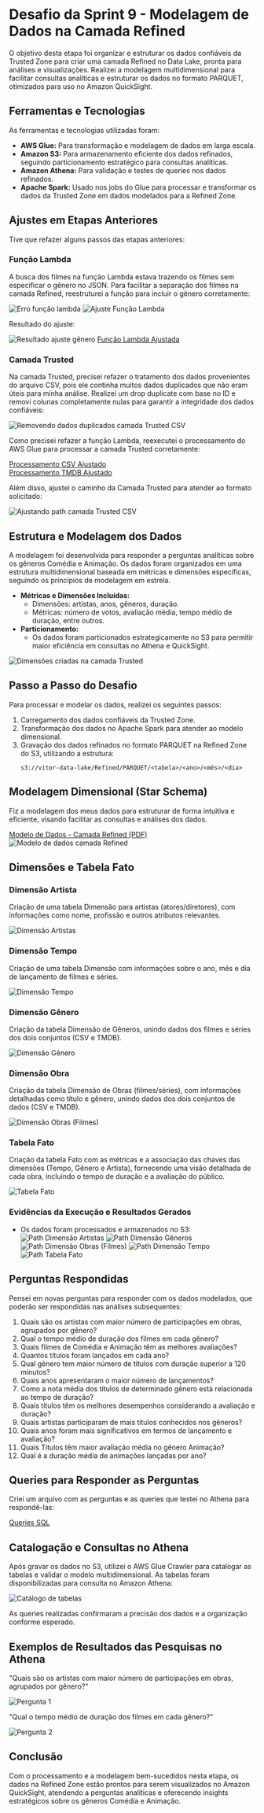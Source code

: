 <h1>Desafio da Sprint 9 - Modelagem de Dados na Camada Refined</h1>
<p>O objetivo desta etapa foi organizar e estruturar os dados confiáveis da Trusted Zone para criar uma camada Refined no Data Lake, pronta para análises e visualizações. Realizei a modelagem multidimensional para facilitar consultas analíticas e estruturar os dados no formato PARQUET, otimizados para uso no Amazon QuickSight.</p>

<h2>Ferramentas e Tecnologias</h2>
<p>As ferramentas e tecnologias utilizadas foram:</p>
<ul>
  <li><strong>AWS Glue:</strong> Para transformação e modelagem de dados em larga escala.</li>
  <li><strong>Amazon S3:</strong> Para armazenamento eficiente dos dados refinados, seguindo particionamento estratégico para consultas analíticas.</li>
  <li><strong>Amazon Athena:</strong> Para validação e testes de queries nos dados refinados.</li>
  <li><strong>Apache Spark:</strong> Usado nos jobs do Glue para processar e transformar os dados da Trusted Zone em dados modelados para a Refined Zone.</li>
</ul>

<h2>Ajustes em Etapas Anteriores</h2>
<p>Tive que refazer alguns passos das etapas anteriores:</p>

<h3>Função Lambda</h3>
<p>A busca dos filmes na função Lambda estava trazendo os filmes sem especificar o gênero no JSON. Para facilitar a separação dos filmes na camada Refined, reestruturei a função para incluir o gênero corretamente:</p>
<img src="../Evidencias/erro_genero_lambda.png" alt="Erro função lambda">
<img src="../Evidencias/ajustes_generos_lambda.png" alt="Ajuste Função Lambda">
<p>Resultado do ajuste:</p>
<img src="../Evidencias/ajuste_json_lambda.png" alt="Resultado ajuste gênero">
<a href="../../Sprint-7/Desafio/lambda_function.py">Função Lambda Ajustada</a>

<h3>Camada Trusted</h3>
<p>Na camada Trusted, precisei refazer o tratamento dos dados provenientes do arquivo CSV, pois ele continha muitos dados duplicados que não eram úteis para minha análise. Realizei um drop duplicate com base no ID e removi colunas completamente nulas para garantir a integridade dos dados confiáveis:</p>
<img src="../Evidencias/removendo_duplicados_csv_id.png" alt="Removendo dados duplicados camada Trusted CSV">
<p>Como precisei refazer a função Lambda, reexecutei o processamento do AWS Glue para processar a camada Trusted corretamente:</p>
<a href="../../Sprint-8/Desafio/processamento_csv.py">Processamento CSV Ajustado</a><br>
<a href="../../Sprint-8/Desafio/processamento_tmdb.py">Processamento TMDB Ajustado</a>
<p>Além disso, ajustei o caminho da Camada Trusted para atender ao formato solicitado:</p>
<img src="../Evidencias/ajustes_path_csv_trusted.png" alt="Ajustando path camada Trusted CSV">

<h2>Estrutura e Modelagem dos Dados</h2>
<p>A modelagem foi desenvolvida para responder a perguntas analíticas sobre os gêneros Comédia e Animação. Os dados foram organizados em uma estrutura multidimensional baseada em métricas e dimensões específicas, seguindo os princípios de modelagem em estrela.</p>
<ul>
  <li><strong>Métricas e Dimensões Incluídas:</strong>
    <ul>
      <li>Dimensões: artistas, anos, gêneros, duração.</li>
      <li>Métricas: número de votos, avaliação média, tempo médio de duração, entre outros.</li>
    </ul>
  </li>
  <li><strong>Particionamento:</strong>
    <ul>
      <li>Os dados foram particionados estrategicamente no S3 para permitir maior eficiência em consultas no Athena e QuickSight.</li>
    </ul>
  </li>
</ul>
<img src="../Evidencias/dimensoes_criadas.png" alt="Dimensões criadas na camada Trusted">

<h2>Passo a Passo do Desafio</h2>
<p>Para processar e modelar os dados, realizei os seguintes passos:</p>
<ol>
  <li>Carregamento dos dados confiáveis da Trusted Zone.</li>
  <li>Transformação dos dados no Apache Spark para atender ao modelo dimensional.</li>
  <li>Gravação dos dados refinados no formato PARQUET na Refined Zone do S3, utilizando a estrutura:</li>
  <pre><code>s3://vitor-data-lake/Refined/PARQUET/&lt;tabela&gt;/&lt;ano&gt;/&lt;mês&gt;/&lt;dia&gt;</code></pre>
</ol>

<h2>Modelagem Dimensional (Star Schema)</h2>
<p>Fiz a modelagem dos meus dados para estruturar de forma intuitiva e eficiente, visando facilitar as consultas e análises dos dados.</p>
<a href="modelagem.drawio.pdf">Modelo de Dados - Camada Refined (PDF)</a>
<img src="../Desafio/modelagem.drawio_page-0001.jpg" alt="Modelo de dados camada Refined">

<h2>Dimensões e Tabela Fato</h2>

<h3>Dimensão Artista</h3>
<p>Criação de uma tabela Dimensão para artistas (atores/diretores), com informações como nome, profissão e outros atributos relevantes.</p>
<img src="../Evidencias/script_03.png" alt="Dimensão Artistas">

<h3>Dimensão Tempo</h3>
<p>Criação de uma tabela Dimensão com informações sobre o ano, mês e dia de lançamento de filmes e séries.</p>
<img src="../Evidencias/script_04.png" alt="Dimensão Tempo">

<h3>Dimensão Gênero</h3>
<p>Criação da tabela Dimensão de Gêneros, unindo dados dos filmes e séries dos dois conjuntos (CSV e TMDB).</p>
<img src="../Evidencias/script_05.png" alt="Dimensão Gênero">

<h3>Dimensão Obra</h3>
<p>Criação da tabela Dimensão de Obras (filmes/séries), com informações detalhadas como título e gênero, unindo dados dos dois conjuntos de dados (CSV e TMDB).</p>
<img src="../Evidencias/script_06.png" alt="Dimensão Obras (Filmes)">

<h3>Tabela Fato</h3>
<p>Criação da tabela Fato com as métricas e a associação das chaves das dimensões (Tempo, Gênero e Artista), fornecendo uma visão detalhada de cada obra, incluindo o tempo de duração e a avaliação do público.</p>
<img src="../Evidencias/script_07.png" alt="Tabela Fato">

<h3>Evidências da Execução e Resultados Gerados</h3>
<ul>
  <li>Os dados foram processados e armazenados no S3:</li>
  <img src="../Evidencias/path_dimArtistas.png" alt="Path Dimensão Artistas">
  <img src="../Evidencias/path_dimGeneros.png" alt="Path Dimensão Gêneros">
  <img src="../Evidencias/path_dimObras.png" alt="Path Dimensão Obras (Filmes)">
  <img src="../Evidencias/path_dimTempo.png" alt="Path Dimensão Tempo">
  <img src="../Evidencias/path_tabelafato.png" alt="Path Tabela Fato">
</ul>

<h2>Perguntas Respondidas</h2>
<p>Pensei em novas perguntas para responder com os dados modelados, que poderão ser respondidas nas análises subsequentes:</p>
<ol>
  <li>Quais são os artistas com maior número de participações em obras, agrupados por gênero?</li>
  <li>Qual o tempo médio de duração dos filmes em cada gênero?</li>
  <li>Quais filmes de Comédia e Animação têm as melhores avaliações?</li>
  <li>Quantos títulos foram lançados em cada ano?</li>
  <li>Qual gênero tem maior número de títulos com duração superior a 120 minutos?</li>
  <li>Quais anos apresentaram o maior número de lançamentos?</li>
  <li>Como a nota média dos títulos de determinado gênero está relacionada ao tempo de duração?</li>
  <li>Quais títulos têm os melhores desempenhos considerando a avaliação e duração?</li>
  <li>Quais artistas participaram de mais títulos conhecidos nos gêneros?</li>
  <li>Quais anos foram mais significativos em termos de lançamento e avaliação?</li>
  <li>Quais Titulos têm maior avaliação média no gênero Animação? </li>
  <li>Qual é a duração média de animações lançadas por ano?</li>
</ol>

<h2>Queries para Responder as Perguntas</h2>
<p>Criei um arquivo com as perguntas e as queries que testei no Athena para respondê-las:</p>
<a href="queries.txt">Queries SQL</a>

<h2>Catalogação e Consultas no Athena</h2>
<p>Após gravar os dados no S3, utilizei o AWS Glue Crawler para catalogar as tabelas e validar o modelo multidimensional. As tabelas foram disponibilizadas para consulta no Amazon Athena:</p>
<img src="../Evidencias/dados_glue_catalog.png" alt="Catálogo de tabelas">
<p>As queries realizadas confirmaram a precisão dos dados e a organização conforme esperado.</p>

<h2>Exemplos de Resultados das Pesquisas no Athena</h2>

<p>"Quais são os artistas com maior número de participações em obras, agrupados por gênero?"</p>
<img src="../Evidencias/teste_athena_artistas.png" alt="Pergunta 1">

<p>"Qual o tempo médio de duração dos filmes em cada gênero?"</p>
<img src="../Evidencias/teste_athena_tempo_medio.png" alt="Pergunta 2">

<h2>Conclusão</h2>
<p>Com o processamento e a modelagem bem-sucedidos nesta etapa, os dados na Refined Zone estão prontos para serem visualizados no Amazon QuickSight, atendendo a perguntas analíticas e oferecendo insights estratégicos sobre os gêneros Comédia e Animação.</p>
